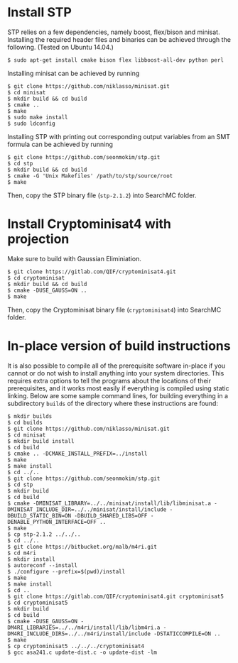 # Install STP

STP relies on a few dependencies, namely boost, flex/bison and minisat. Installing the required header files and binaries can be achieved through the following. (Tested on Ubuntu 14.04.)
```
$ sudo apt-get install cmake bison flex libboost-all-dev python perl
```
Installing minisat can be achieved by running
```
$ git clone https://github.com/niklasso/minisat.git
$ cd minisat
$ mkdir build && cd build
$ cmake ..
$ make
$ sudo make install
$ sudo ldconfig
```
Installing STP with printing out corresponding output variables from an SMT formula can be achieved by running
```
$ git clone https://github.com/seonmokim/stp.git
$ cd stp
$ mkdir build && cd build
$ cmake -G 'Unix Makefiles' /path/to/stp/source/root
$ make
```
Then, copy the STP binary file (``stp-2.1.2``) into SearchMC folder.

# Install Cryptominisat4 with projection

Make sure to build with Gaussian Eliminiation.
```
$ git clone https://gitlab.com/QIF/cryptominisat4.git
$ cd cryptominisat
$ mkdir build && cd build
$ cmake -DUSE_GAUSS=ON ..
$ make
```
Then, copy the Cryptominisat binary file (``cryptominisat4``) into SearchMC folder.

# In-place version of build instructions

It is also possible to compile all of the prerequisite software
in-place if you cannot or do not wish to install anything into your
system directories. This requires extra options to tell the programs
about the locations of their prerequisites, and it works most easily
if everything is compiled using static linking. Below are some sample
command lines, for building everything in a subdirectory ``builds`` of
the directory where these instructions are found:

```
$ mkdir builds
$ cd builds
$ git clone https://github.com/niklasso/minisat.git
$ cd minisat
$ mkdir build install
$ cd build
$ cmake .. -DCMAKE_INSTALL_PREFIX=../install
$ make
$ make install
$ cd ../..
$ git clone https://github.com/seonmokim/stp.git
$ cd stp
$ mkdir build
$ cd build
$ cmake -DMINISAT_LIBRARY=../../minisat/install/lib/libminisat.a -DMINISAT_INCLUDE_DIR=../../minisat/install/include -DBUILD_STATIC_BIN=ON -DBUILD_SHARED_LIBS=OFF -DENABLE_PYTHON_INTERFACE=OFF ..
$ make
$ cp stp-2.1.2 ../../..
$ cd ../..
$ git clone https://bitbucket.org/malb/m4ri.git
$ cd m4ri
$ mkdir install
$ autoreconf --install
$ ./configure --prefix=$(pwd)/install
$ make
$ make install
$ cd ..
$ git clone https://gitlab.com/QIF/cryptominisat4.git cryptominisat5
$ cd cryptominisat5
$ mkdir build
$ cd build
$ cmake -DUSE_GAUSS=ON -DM4RI_LIBRARIES=../../m4ri/install/lib/libm4ri.a -DM4RI_INCLUDE_DIRS=../../m4ri/install/include -DSTATICCOMPILE=ON ..
$ make
$ cp cryptominisat5 ../../../cryptominisat4
$ gcc asa241.c update-dist.c -o update-dist -lm
```

